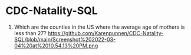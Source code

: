 # CDC-Natality-SQL

1. Which are the counties in the US where the average age of mothers is less than 27? 
https://github.com/Karenpunnen/CDC-Natality-SQL/blob/main/Screenshot%202022-03-04%20at%2010.54.13%20PM.png
